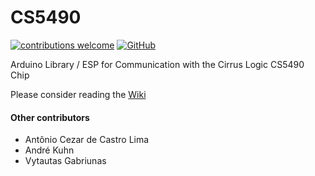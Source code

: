 <h1>CS5490</h1>

[![contributions welcome](https://img.shields.io/badge/contributions-welcome-brightgreen.svg?style=flat)](https://github.com/tiagolobao/CS5490/issues)
[![GitHub](https://img.shields.io/github/license/mashape/apistatus.svg)](https://opensource.org/licenses/MIT)

Arduino Library / ESP for Communication with the Cirrus Logic CS5490 Chip

Please consider reading the [Wiki](https://github.com/tiagolobao/CS5490/wiki)

<h4> Other contributors </h4>

* Antônio Cezar de Castro Lima
* André Kuhn
* Vytautas Gabriunas
